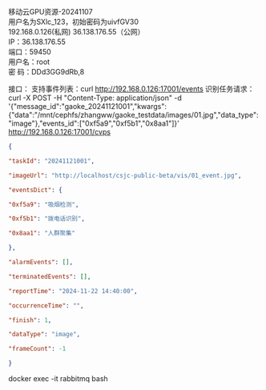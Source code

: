 
移动云GPU资源-20241107  
用户名为SXlc_123，初始密码为uivfGV30  
192.168.0.126(私网) 36.138.176.55（公网）  
IP：36.138.176.55  
端口：59450  
用户名：root  
密 码：DDd3GG9dRb,8


接口：
支持事件列表：curl http://192.168.0.126:17001/events
识别任务请求：curl -X POST -H "Content-Type: application/json" -d '{"message_id":"gaoke_20241121001","kwargs":{"data":"/mnt/cephfs/zhangww/gaoke_testdata/images/01.jpg","data_type":"image"},"events_id":["0xf5a9","0xf5b1","0x8aa1"]}' http://192.168.0.126:17001/cvps

```json
{

"taskId": "20241121001",

"imageUrl": "http://localhost/csjc-public-beta/vis/01_event.jpg",

"eventsDict": {

"0xf5a9": "吸烟检测",

"0xf5b1": "拨电话识别",

"0x8aa1": "人群聚集"

},

"alarmEvents": [],

"terminatedEvents": [],

"reportTime": "2024-11-22 14:40:00",

"occurrenceTime": "",

"finish": 1,

"dataType": "image",

"frameCount": -1

}

```


docker exec -it rabbitmq bash